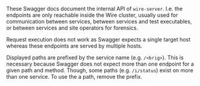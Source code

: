 These Swagger docs document the internal API of `wire-server`. I.e. the
endpoints are only reachable inside the Wire cluster, usually used for
communication between services, between services and test executables, or
between services and site operators for forensics.

Request execution does not work as Swagger expects a single target host whereas
these endpoints are served by multiple hosts.

Displayed paths are prefixed by the service name (e.g. `/<brig>`). This is
necessary because Swagger does not expect more than one endpoint for a given
path and method. Though, some paths (e.g. `/i/status`) exist on more than one
service. To use the a path, remove the prefix.
